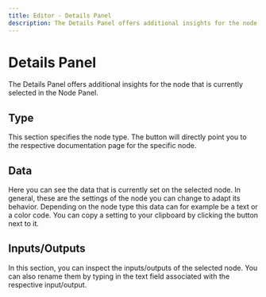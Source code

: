 ```yaml
---
title: Editor - Details Panel
description: The Details Panel offers additional insights for the node that is currently selected in the Node Panel.
---
```


# Details Panel

The Details Panel offers additional insights for the node that is currently selected in the <nuxt-link to="/docs/editor/node-panel#select">Node Panel</nuxt-link>.

## Type

This section specifies the node type. The <i class="v-icon mdi mdi-help-circle theme--light"></i> button will directly point you to the respective documentation page for the specific node.

## Data

Here you can see the data that is currently set on the selected node. In general, these are the settings of the node you can change to adapt its behavior. Depending on the node type this data can for example be a text or a color code. You can copy a setting to your clipboard by clicking the <i class="v-icon mdi mdi-content-copy theme--light"></i> button next to it.

## Inputs/Outputs

In this section, you can inspect the inputs/outputs of the selected node. You can also rename them by typing in the text field associated with the respective input/output. 